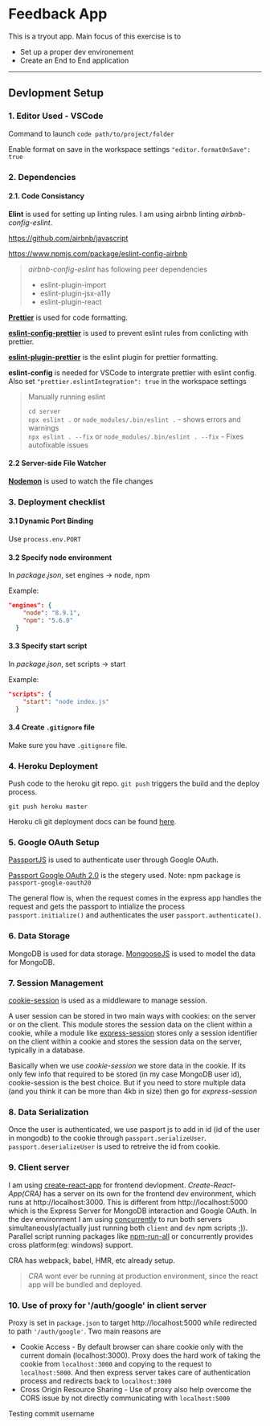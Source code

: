 # Feedback App

This is a tryout app. Main focus of this exercise is to

- Set up a proper dev environement
- Create an End to End application

---

## Devlopment Setup

### 1. Editor Used - VSCode

Command to launch
`code path/to/project/folder`

Enable format on save in the workspace settings
`"editor.formatOnSave": true`

### 2. Dependencies

#### 2.1. Code Consistancy

**Elint** is used for setting up linting rules. I am using airbnb linting _airbnb-config-eslint_.

https://github.com/airbnb/javascript

https://www.npmjs.com/package/eslint-config-airbnb

> _airbnb-config-eslint_ has following peer dependencies
>
> - eslint-plugin-import
> - eslint-plugin-jsx-a11y
> - eslint-plugin-react

[**Prettier**](https://github.com/prettier/prettier) is used for code formatting.

[**eslint-config-prettier**](https://github.com/prettier/eslint-config-prettier) is used to prevent eslint rules from conlicting with prettier.

[**eslint-plugin-prettier**](https://github.com/prettier/eslint-plugin-prettier) is the eslint plugin for prettier formatting.

**eslint-config** is needed for VSCode to intergrate prettier with eslint config. Also set `"prettier.eslintIntegration": true` in the workspace settings

> Manually running eslint
>
> `cd server`  
> `npx eslint .` or `node_modules/.bin/eslint .` - shows errors and warnings  
> `npx eslint . --fix` or `node_modules/.bin/eslint . --fix` - Fixes autofixable issues

#### 2.2 Server-side File Watcher

[**Nodemon**](https://github.com/remy/nodemon) is used to watch the file changes

### 3. Deployment checklist

#### 3.1 Dynamic Port Binding

Use `process.env.PORT`

#### 3.2 Specify node environment

In _package.json_, set engines -> node, npm

Example:

```json
"engines": {
    "node": "8.9.1",
    "npm": "5.6.0"
  }
```

#### 3.3 Specify start script

In _package.json_, set scripts -> start

Example:

```json
"scripts": {
    "start": "node index.js"
  }
```

#### 3.4 Create `.gitignore` file

Make sure you have `.gitignore` file.

### 4. Heroku Deployment

Push code to the heroku git repo. `git push` triggers the build and the deploy process.

```shell
git push heroku master
```

Heroku cli git deployment docs can be found [here](https://devcenter.heroku.com/articles/git).

### 5. Google OAuth Setup

[PassportJS](http://www.passportjs.org/) is used to authenticate user through Google OAuth.

[Passport Google OAuth 2.0](https://github.com/jaredhanson/passport-google-oauth2) is the stegery used.
Note: npm package is `passport-google-oauth20`

The general flow is, when the request comes in the express app handles the request and gets the passport to intialize the process `passport.initialize()` and authenticates the user `passport.authenticate()`.

### 6. Data Storage

MongoDB is used for data storage. [MongooseJS](http://mongoosejs.com/) is used to model the data for MongoDB.

### 7. Session Management

[cookie-session](https://www.npmjs.com/package/cookie-session) is used as a middleware to manage session.

A user session can be stored in two main ways with cookies: on the server or on the client. This module stores the session data on the client within a cookie, while a module like [express-session](https://www.npmjs.com/package/express-session) stores only a session identifier on the client within a cookie and stores the session data on the server, typically in a database.

Basically when we use _cookie-session_ we store data in the cookie. If its only few info that required to be stored (in my case MongoDB user id), cookie-session is the best choice. But if you need to store multiple data (and you think it can be more than 4kb in size) then go for _express-session_

### 8. Data Serialization

Once the user is authenticated, we use pasport js to add in id (id of the user in mongodb) to the cookie through `passport.serializeUser`. `passport.deserializeUser` is used to retreive the id from cookie.

### 9. Client server

I am using [create-react-app](https://github.com/facebook/create-react-app) for frontend devlopment. _Create-React-App(CRA)_ has a server on its own for the frontend dev environment, which runs at http://localhost:3000. This is different from http://localhost:5000 which is the Express Server for MongoDB interaction and Google OAuth. In the dev environment I am using [concurrently](https://github.com/kimmobrunfeldt/concurrently) to run both servers simultaneously(actually just running both `client` and `dev` npm scripts ;)). Parallel script running packages like [npm-run-all](https://github.com/mysticatea/npm-run-all) or concurrently provides cross platform(eg: windows) support.

CRA has webpack, babel, HMR, etc already setup.

> _CRA_ wont ever be running at production environment, since the react app will be bundled and deployed.

### 10. Use of proxy for '/auth/google' in client server

Proxy is set in `package.json` to target http://localhost:5000 while redirected to path `'/auth/google'`. Two main reasons are

- Cookie Access - By default browser can share cookie only with the current domain (localhost:3000). Proxy does the hard work of taking the cookie from `localhost:3000` and copying to the request to `localhost:5000`. And then express server takes care of authentication process and redirects back to `localhost:3000`
- Cross Origin Resource Sharing - Use of proxy also help overcome the CORS issue by not directly communicating with `localhost:5000`

Testing commit username

